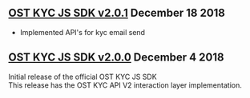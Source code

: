 [OST KYC JS SDK v2.0.1](https://github.com/ostdotcom/ost-kyc-sdk-js/tree/v2.0.1) December 18 2018
---

* Implemented API's for kyc email send

[OST KYC JS SDK v2.0.0](https://github.com/ostdotcom/ost-kyc-sdk-js/tree/v2.0.0) December 4 2018
---

Initial release of the official OST KYC JS SDK<br />
This release has the OST KYC API V2 interaction layer implementation.